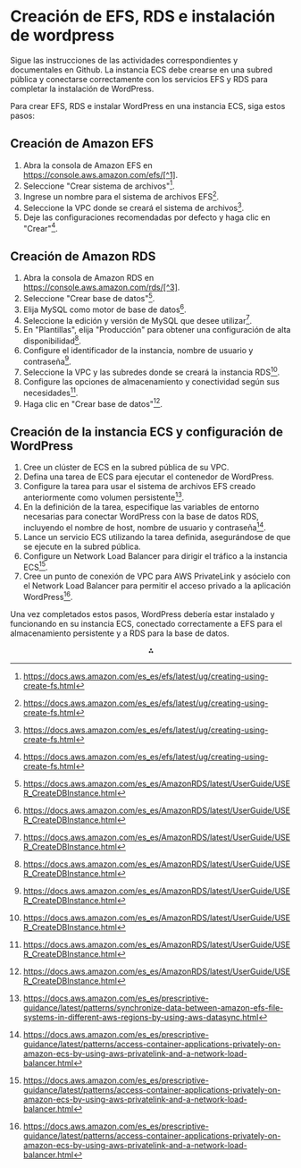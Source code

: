 
# Creación de EFS, RDS e instalación de wordpress

Sigue las instrucciones de las actividades correspondientes y documentales en Github. La instancia ECS debe crearse en una subred pública y conectarse correctamente con los servicios EFS y RDS para completar la instalación de WordPress.

Para crear EFS, RDS e instalar WordPress en una instancia ECS, siga estos pasos:

## Creación de Amazon EFS

1. Abra la consola de Amazon EFS en https://console.aws.amazon.com/efs/[^1].
2. Seleccione "Crear sistema de archivos"[^1].
3. Ingrese un nombre para el sistema de archivos EFS[^1].
4. Seleccione la VPC donde se creará el sistema de archivos[^1].
5. Deje las configuraciones recomendadas por defecto y haga clic en "Crear"[^1].

## Creación de Amazon RDS

1. Abra la consola de Amazon RDS en https://console.aws.amazon.com/rds/[^3].
2. Seleccione "Crear base de datos"[^3].
3. Elija MySQL como motor de base de datos[^3].
4. Seleccione la edición y versión de MySQL que desee utilizar[^3].
5. En "Plantillas", elija "Producción" para obtener una configuración de alta disponibilidad[^3].
6. Configure el identificador de la instancia, nombre de usuario y contraseña[^3].
7. Seleccione la VPC y las subredes donde se creará la instancia RDS[^3].
8. Configure las opciones de almacenamiento y conectividad según sus necesidades[^3].
9. Haga clic en "Crear base de datos"[^3].

## Creación de la instancia ECS y configuración de WordPress

1. Cree un clúster de ECS en la subred pública de su VPC.
2. Defina una tarea de ECS para ejecutar el contenedor de WordPress.
3. Configure la tarea para usar el sistema de archivos EFS creado anteriormente como volumen persistente[^2].
4. En la definición de la tarea, especifique las variables de entorno necesarias para conectar WordPress con la base de datos RDS, incluyendo el nombre de host, nombre de usuario y contraseña[^4].
5. Lance un servicio ECS utilizando la tarea definida, asegurándose de que se ejecute en la subred pública.
6. Configure un Network Load Balancer para dirigir el tráfico a la instancia ECS[^4].
7. Cree un punto de conexión de VPC para AWS PrivateLink y asócielo con el Network Load Balancer para permitir el acceso privado a la aplicación WordPress[^4].

Una vez completados estos pasos, WordPress debería estar instalado y funcionando en su instancia ECS, conectado correctamente a EFS para el almacenamiento persistente y a RDS para la base de datos.

<div style="text-align: center">⁂</div>

[^1]: https://docs.aws.amazon.com/es_es/efs/latest/ug/creating-using-create-fs.html

[^2]: https://docs.aws.amazon.com/es_es/prescriptive-guidance/latest/patterns/synchronize-data-between-amazon-efs-file-systems-in-different-aws-regions-by-using-aws-datasync.html

[^3]: https://docs.aws.amazon.com/es_es/AmazonRDS/latest/UserGuide/USER_CreateDBInstance.html

[^4]: https://docs.aws.amazon.com/es_es/prescriptive-guidance/latest/patterns/access-container-applications-privately-on-amazon-ecs-by-using-aws-privatelink-and-a-network-load-balancer.html

[^5]: https://docs.aws.amazon.com/es_es/AmazonRDS/latest/UserGuide/oracle-efs-integration.html

[^6]: https://repost.aws/es/knowledge-center/ecs-fargate-task-database-connection

[^7]: https://www.youtube.com/watch?v=ZtU4duvRAdk

[^8]: https://docs.aws.amazon.com/es_es/AmazonECS/latest/developerguide/tutorial-efs-volumes.html

